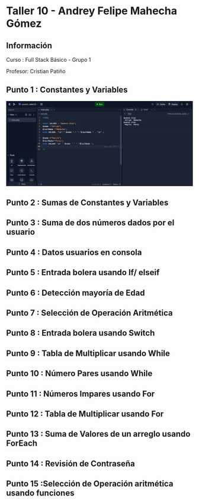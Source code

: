 <h1>Taller 10 - Andrey Felipe Mahecha Gómez</h1>

<h2>Información</h2>
<p>Curso : Full Stack Básico - Grupo 1</p>
<p>Profesor: Cristian Patiño</p>


<h2>Punto 1 : Constantes y Variables</h2>
<img src="./public/images/punto-1.png" alt="punto 1">

<h2>Punto 2 : Sumas de Constantes y Variables</h2>

<h2>Punto 3 : Suma de dos números dados  por el usuario</h2>

<h2>Punto 4 : Datos usuarios en consola</h2>

<h2>Punto 5 : Entrada bolera usando If/ elseif</h2>

<h2>Punto 6 : Detección mayoría de Edad</h2>

<h2>Punto 7 : Selección de Operación Aritmética</h2>

<h2>Punto 8 : Entrada bolera usando Switch</h2>

<h2>Punto 9 : Tabla de Multiplicar usando While</h2>

<h2>Punto 10 : Número Pares usando While</h2>

<h2>Punto 11 : Números Impares usando For</h2>

<h2>Punto 12 : Tabla de Multiplicar usando For</h2>

<h2>Punto 13 : Suma de Valores de un arreglo usando ForEach</h2>

<h2>Punto 14 : Revisión de Contraseña</h2>

<h2>Punto 15 :Selección de Operación aritmética usando funciones</h2>